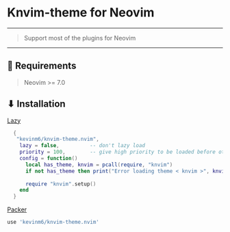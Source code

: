 # Knvim-theme for Neovim

---

> Support most of the plugins for Neovim

---

## 📄 Requirements

> Neovim >= 7.0


## ⬇ Installation

[Lazy](https://github.com/wbthomason/packer.nvim)

```lua
  {
   "kevinm6/knvim-theme.nvim",
    lazy = false,          -- don't lazy load
    priority = 100,        -- give high priority to be loaded before others plugin
    config = function()
      local has_theme, knvim = pcall(require, "knvim")
      if not has_theme then print("Error loading theme < knvim >", knvim) end
 
      require "knvim".setup()
    end
  }
```

[Packer](https://github.com/wbthomason/packer.nvim)

```lua
use 'kevinm6/knvim-theme.nvim'
```

